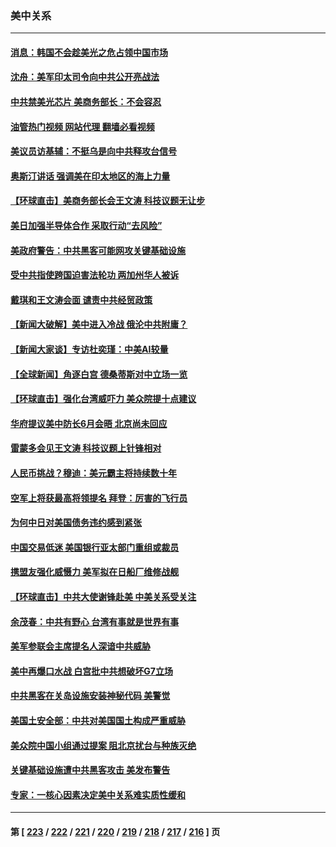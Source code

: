 ### 美中关系
---
#### [消息：韩国不会趁美光之危占领中国市场](../../pages/nf1412576/n14005176.md?05290445) 
#### [沈舟：美军印太司令向中共公开亮战法](../../pages/nf1412576/n14005169.md?05290445) 
#### [中共禁美光芯片 美商务部长：不会容忍](../../pages/nf1412576/n14005101.md?05290445) 
#### [油管热门视频 网站代理 翻墙必看视频](http://138.2.39.72:81/youtube.html?epic-marker?05290445)
#### [美议员访基辅：不挺乌是向中共释攻台信号](../../pages/nf1412576/n14005081.md?05290445) 
#### [奥斯汀讲话 强调美在印太地区的海上力量](../../pages/nf1412576/n14005040.md?05290445) 
#### [【环球直击】美商务部长会王文涛 科技议题无让步](../../pages/nf1412576/n14004753.md?05290445) 
#### [美日加强半导体合作 采取行动“去风险”](../../pages/nf1412576/n14004834.md?05290445) 
#### [美政府警告：中共黑客可能网攻关键基础设施](../../pages/nf1412576/n14004746.md?05290445) 
#### [受中共指使跨国迫害法轮功 两加州华人被诉](../../pages/nf1412576/n14004778.md?05290445) 
#### [戴琪和王文涛会面 谴责中共经贸政策](../../pages/nf1412576/n14004729.md?05290445) 
#### [【新闻大破解】美中进入冷战 俄沦中共附庸？](../../pages/nf1412576/n14004698.md?05290445) 
#### [【新闻大家谈】专访杜奕瑾：中美AI较量](../../pages/nf1412576/n14004656.md?05290445) 
#### [【全球新闻】角逐白宫 德桑蒂斯对中立场一览](../../pages/nf1412576/n14004471.md?05290445) 
#### [【环球直击】强化台湾威吓力 美众院提十点建议](../../pages/nf1412576/n14004128.md?05290445) 
#### [华府提议美中防长6月会晤 北京尚未回应](../../pages/nf1412576/n14004344.md?05290445) 
#### [雷蒙多会见王文涛 科技议题上针锋相对](../../pages/nf1412576/n14004189.md?05290445) 
#### [人民币挑战？穆迪：美元霸主将持续数十年](../../pages/nf1412576/n14004114.md?05290445) 
#### [空军上将获最高将领提名 拜登：厉害的飞行员](../../pages/nf1412576/n14004076.md?05290445) 
#### [为何中日对美国债务违约感到紧张](../../pages/nf1412576/n14004016.md?05290445) 
#### [中国交易低迷 美国银行亚太部门重组或裁员](../../pages/nf1412576/n14003993.md?05290445) 
#### [携盟友强化威慑力 美军拟在日船厂维修战舰](../../pages/nf1412576/n14003675.md?05290445) 
#### [【环球直击】中共大使谢锋赴美 中美关系受关注](../../pages/nf1412576/n14003356.md?05290445) 
#### [余茂春：中共有野心 台湾有事就是世界有事](../../pages/nf1412576/n14003341.md?05290445) 
#### [美军参联会主席提名人深谙中共威胁](../../pages/nf1412576/n14003467.md?05290445) 
#### [美中再爆口水战 白宫批中共想破坏G7立场](../../pages/nf1412576/n14003380.md?05290445) 
#### [中共黑客在关岛设施安装神秘代码 美警觉](../../pages/nf1412576/n14003421.md?05290445) 
#### [美国土安全部：中共对美国国土构成严重威胁](../../pages/nf1412576/n14003362.md?05290445) 
#### [美众院中国小组通过提案 阻北京扰台与种族灭绝](../../pages/nf1412576/n14003358.md?05290445) 
#### [关键基础设施遭中共黑客攻击 美发布警告](../../pages/nf1412576/n14003389.md?05290445) 
#### [专家：一核心因素决定美中关系难实质性缓和](../../pages/nf1412576/n14003322.md?05290445) 

---
#### 第 [ [223](./223.md?05290445) / [222](./222.md?05290445) / [221](./221.md?05290445) / [220](./220.md?05290445) / [219](./219.md?05290445) / [218](./218.md?05290445) / [217](./217.md?05290445) / [216](./216.md?05290445) ] 页
